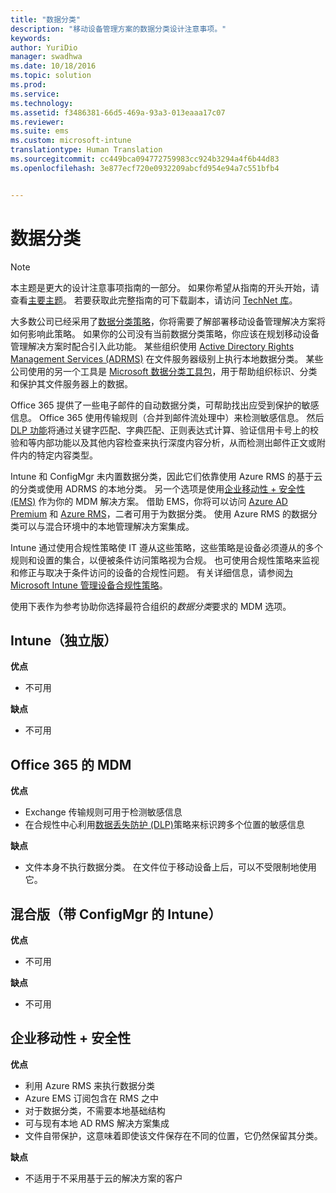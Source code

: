 ```yaml
---
title: "数据分类"
description: "移动设备管理方案的数据分类设计注意事项。"
keywords: 
author: YuriDio
manager: swadhwa
ms.date: 10/18/2016
ms.topic: solution
ms.prod: 
ms.service: 
ms.technology: 
ms.assetid: f3486381-66d5-469a-93a3-013eaaa17c07
ms.reviewer: 
ms.suite: ems
ms.custom: microsoft-intune
translationtype: Human Translation
ms.sourcegitcommit: cc449bca094772759983cc924b3294a4f6b44d83
ms.openlocfilehash: 3e877ecf720e0932209abcfd954e94a7c551bfb4


---
```


# 数据分类

>[!NOTE]
>本主题是更大的设计注意事项指南的一部分。 如果你希望从指南的开头开始，请查看[主要主题](mdm-design-considerations-guide.md)。 若要获取此完整指南的可下载副本，请访问 [TechNet 库](https://gallery.technet.microsoft.com/Mobile-Device-Management-7d401582)。

大多数公司已经采用了[数据分类策略](http://blogs.microsoft.com/cybertrust/2014/01/28/the-importance-of-data-classification/)，你将需要了解部署移动设备管理解决方案将如何影响此策略。 如果你的公司没有当前数据分类策略，你应该在规划移动设备管理解决方案时配合引入此功能。 某些组织使用 [Active Directory Rights Management Services (ADRMS)](https://technet.microsoft.com/windowsserver/dd448611.aspx) 在文件服务器级别上执行本地数据分类。 某些公司使用的另一个工具是 [Microsoft 数据分类工具包](http://www.microsoft.com/download/details.aspx?id=27123)，用于帮助组织标识、分类和保护其文件服务器上的数据。 

Office 365 提供了一些电子邮件的自动数据分类，可帮助找出应受到保护的敏感信息。 Office 365 使用传输规则（合并到邮件流处理中）来检测敏感信息。 然后 [DLP 功能](http://blogs.office.com/2013/10/28/office-365-compliance-controls-data-loss-prevention/)将通过关键字匹配、字典匹配、正则表达式计算、验证信用卡号上的校验和等内部功能以及其他内容检查来执行深度内容分析，从而检测出邮件正文或附件内的特定内容类型。 

Intune 和 ConfigMgr 未内置数据分类，因此它们依靠使用 Azure RMS 的基于云的分类或使用 ADRMS 的本地分类。 另一个选项是使用[企业移动性 + 安全性 (EMS)](http://www.microsoft.com/server-cloud/enterprise-mobility/overview.aspx) 作为你的 MDM 解决方案。 借助 EMS，你将可以访问 [Azure AD Premium](https://msdn.microsoft.com/library/azure/dn532272.aspx) 和 [Azure RMS](https://technet.microsoft.com/library/jj585026.aspx)，二者可用于为数据分类。 使用 Azure RMS 的数据分类可以与混合环境中的本地管理解决方案集成。 

Intune 通过使用合规性策略使 IT 遵从这些策略，这些策略是设备必须遵从的多个规则和设置的集合，以便被条件访问策略视为合规。 也可使用合规性策略来监视和修正与取决于条件访问的设备的合规性问题。 有关详细信息，请参阅[为 Microsoft Intune 管理设备合规性策略](/intune/deploy-use/introduction-to-device-compliance-policies-in-microsoft-intune)。

使用下表作为参考协助你选择最符合组织的*数据分类*要求的 MDM 选项。

## Intune（独立版）

**优点**

- 不可用

**缺点**

- 不可用

## Office 365 的 MDM

**优点**

- Exchange 传输规则可用于检测敏感信息
- 在合规性中心利用[数据丢失防护 (DLP)](https://technet.microsoft.com/library/ms.o365.cc.DLPLandingPage.aspx)策略来标识跨多个位置的敏感信息

**缺点**

- 文件本身不执行数据分类。 在文件位于移动设备上后，可以不受限制地使用它。

## 混合版（带 ConfigMgr 的 Intune）

**优点**

- 不可用

**缺点**

- 不可用

## 企业移动性 + 安全性

**优点**

- 利用 Azure RMS 来执行数据分类
- Azure EMS 订阅包含在 RMS 之中
- 对于数据分类，不需要本地基础结构
- 可与现有本地 AD RMS 解决方案集成
- 文件自带保护，这意味着即使该文件保存在不同的位置，它仍然保留其分类。

**缺点**

- 不适用于不采用基于云的解决方案的客户



<!--HONumber=Oct16_HO3-->


